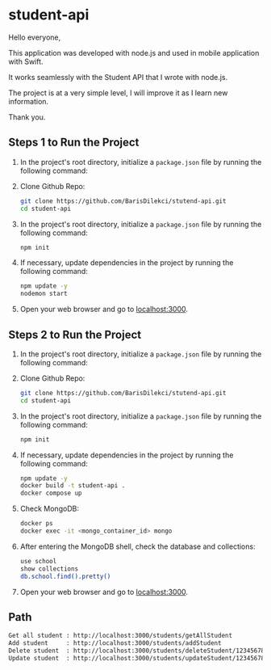 # student-api

Hello everyone, 

This application was developed with node.js and used in mobile application with Swift.

It works seamlessly with the Student API that I wrote with node.js.


The project is at a very simple level, I will improve it as I learn new information.

Thank you.


## Steps 1 to Run the Project

1. In the project's root directory, initialize a `package.json` file by running the following command:
1. Clone Github Repo:

   ```bash
   git clone https://github.com/BarisDilekci/stutend-api.git
   cd student-api
   ```

2. In the project's root directory, initialize a `package.json` file by running the following command:

    ```bash
    npm init
    ```

3. If necessary, update dependencies in the project by running the following command:

    ```bash
    npm update -y
    nodemon start

    ```

4. Open your web browser and go to [localhost:3000](http://localhost:3000).




## Steps 2 to Run the Project

1. In the project's root directory, initialize a `package.json` file by running the following command:
1. Clone Github Repo:

   ```bash
   git clone https://github.com/BarisDilekci/stutend-api.git
   cd student-api
   ```

2. In the project's root directory, initialize a `package.json` file by running the following command:

    ```bash
    npm init
    ```

3. If necessary, update dependencies in the project by running the following command:

    ```bash
    npm update -y
    docker build -t student-api .
    docker compose up
    ```

5. Check MongoDB:

    ```bash
    docker ps
    docker exec -it <mongo_container_id> mongo

    ```

6. After entering the MongoDB shell, check the database and collections:

    ```bash
   use school
   show collections
   db.school.find().pretty()
    ```

7. Open your web browser and go to [localhost:3000](http://localhost:3000).

## Path
```bash
Get all student : http://localhost:3000/students/getAllStudent
Add student     : http://localhost:3000/students/addStudent
Delete student  : http://localhost:3000/students/deleteStudent/1234567890
Update student  : http://localhost:3000/students/updateStudent/12345678901
 ```
